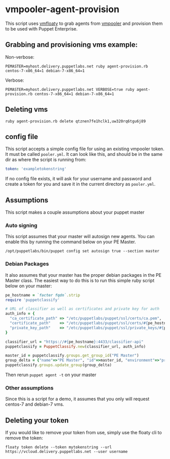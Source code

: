 # vmpooler-agent-provision

This script uses [vmfloaty](https://github.com/briancain/vmfloaty) to grab agents from [vmpooler](https://github.com/puppetlabs/vmpooler) and provision them to be used with Puppet Enterprise.

## Grabbing and provisioning vms example:

Non-verbose:

```
PEMASTER=myhost.delivery.puppetlabs.net ruby agent-provision.rb centos-7-x86_64=1 debian-7-x86_64=1
```

Verbose:

```
PEMASTER=myhost.delivery.puppetlabs.net VERBOSE=true ruby agent-provision.rb centos-7-x86_64=1 debian-7-x86_64=1
```

## Deleting vms

```
ruby agent-provision.rb delete qtznen7fe1hclk1,uw320rq6tgu6j89
```

## config file

This script accepts a simple config file for using an existing vmpooler token. It must be called `pooler.yml`. It can look like this, and should be in the same dir as where the script is running from:

```yaml
token: 'exampletokenstring'
```

If no config file exists, it will ask for your username and password and create a token for you and save it in the current directory as `pooler.yml`.

## Assumptions

This script makes a couple assumptions about your puppet master

### Auto signing

This script assumes that your master will autosign new agents. You can enable this by running the command below on your PE Master.

```
/opt/puppetlabs/bin/puppet config set autosign true --section master
```

### Debian Packages

It also assumes that your master has the proper debian packages in the PE Master class. The easiest way to do this is to run this simple ruby script below on your master:

```ruby
pe_hostname = `facter fqdn`.strip
require 'puppetclassify'

# URL of classifier as well as certificates and private key for auth
auth_info = {
  "ca_certificate_path" => "/etc/puppetlabs/puppet/ssl/certs/ca.pem",
  "certificate_path"    => "/etc/puppetlabs/puppet/ssl/certs/#{pe_hostname}.pem",
  "private_key_path"    => "/etc/puppetlabs/puppet/ssl/private_keys/#{pe_hostname}.pem"
}

classifier_url = "https://#{pe_hostname}:4433/classifier-api"
puppetclassify = PuppetClassify.new(classifier_url, auth_info)

master_id = puppetclassify.groups.get_group_id("PE Master")
group_delta = {"name"=>"PE Master", "id"=>master_id, "environment"=>"production", "classes"=>{"pe_repo::platform::debian_7_amd64"=>{}}}
puppetclassify.groups.update_group(group_delta)
```

Then rerun `puppet agent -t` on your master

### Other assumptions

Since this is a script for a demo, it assumes that you only will request centos-7 and debian-7 vms.

## Deleting your token

If you would like to remove your token from use, simply use the floaty cli to remove the token:

```
floaty token delete --token mytokenstring --url https://vcloud.delivery.puppetlabs.net --user username
```
